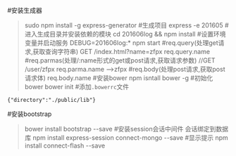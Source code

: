 #安装生成器
>sudo npm install -g express-generator
#生成项目
>express -e 201605
#进入生成目录并安装依赖的模块
>cd 201606log && npm install
#设置环境变量并启动服务
>DEBUG=201606log:* npm start
#req.query(处理get请求,获取查询字符串)
>GET /index.html?name=zfpx
>req.query.name
#req.parmas(处理/:name形式的get或post请求,获取请求参数)
>//GET /user/zfpx
>req.parma.name  -->zfpx
#req.body(处理post请求,获取post请求体)
>req.body.name
#安装bower
>npm isntall bower -g
#初始化bower
>bower init
#添加`.bowerrc`文件
```
{"directory":"./public/lib"}
```
#安装bootstrap
>bower install bootstrap --save
#安装session会话中间件  会话绑定到数据库 
>npm install express-session  connect-mongo --save
#显示提示
>npm install connect-flash --save
